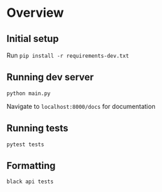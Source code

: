 # Overview

## Initial setup

Run `pip install -r requirements-dev.txt`

## Running dev server

`python main.py`

Navigate to `localhost:8000/docs` for documentation

## Running tests

`pytest tests`

## Formatting

`black api tests`